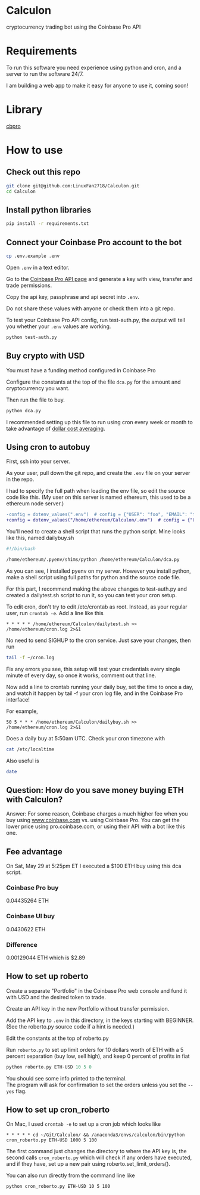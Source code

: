 # Calculon
cryptocurrency trading bot using the Coinbase Pro API

# Requirements

To run this software you need experience using python and cron, and
a server to run the software 24/7.

I am building a web app to make it easy for anyone to use it,
coming soon!

# Library

[cbpro](https://github.com/danpaquin/coinbasepro-python)

# How to use

## Check out this repo

```bash
git clone git@github.com:LinuxFan2718/Calculon.git
cd Calculon
```

## Install python libraries

```bash
pip install -r requirements.txt
```

## Connect your Coinbase Pro account to the bot

```bash
cp .env.example .env
```

Open `.env` in a text editor.

Go to the [Coinbase Pro API page](https://pro.coinbase.com/profile/api)
and generate a key with view, transfer and trade permissions.

Copy the api key, passphrase and api secret into `.env`.

Do not share these values with anyone or check them into a git repo.

To test your Coinbase Pro API config, run test-auth.py, the output will
tell you whether your `.env` values are working.

```bash
python test-auth.py
```

## Buy crypto with USD

You must have a funding method configured in Coinbase Pro

Configure the constants at the top of the file `dca.py` for
the amount and cryptocurrency you want.

Then run the file to buy.

```bash
python dca.py
```

I recommended setting up this file to run using cron every week
or month to take advantage of
[dollar cost averaging](https://www.investopedia.com/terms/d/dollarcostaveraging.asp).

## Using cron to autobuy

First, ssh into your server.

As your user, pull down the git repo, and create the `.env`
file on your server in the repo.

I had to specify the full path when loading the env file, so
edit the source code like this. (My user on this server is
named ethereum, this used to be a ethereum node server.)

```diff
-config = dotenv_values(".env")  # config = {"USER": "foo", "EMAIL": "foo@example.org"}
+config = dotenv_values("/home/ethereum/Calculon/.env")  # config = {"USER": "foo", "EMAIL": "foo@example.org"}
```

You'll need to create a shell script that runs the python
script. Mine looks like this, named dailybuy.sh

```bash
#!/bin/bash

/home/ethereum/.pyenv/shims/python /home/ethereum/Calculon/dca.py
```

As you can see, I installed pyenv on my server. However you install
python, make a shell script using full paths for python and the source
code file.

For this part, I recommend making the above changes to test-auth.py
and created a dailytest.sh script to run it, so you can test your cron
setup.

To edit cron, don't try to edit /etc/crontab as root. Instead, as your
regular user, run `crontab -e`. Add a line like this

```
* * * * * /home/ethereum/Calculon/dailytest.sh >> /home/ethereum/cron.log 2>&1
```

No need to send SIGHUP to the cron service. Just save your changes,
then run

```bash
tail -f ~/cron.log
```

Fix any errors you see, this setup will test your credentials every single
minute of every day, so once it works, comment out that line.

Now add a line to crontab running your daily buy, set the time to once a day,
and watch it happen by tail -f your cron log file, and in the Coinbase Pro
interface!

For example,

```
50 5 * * * /home/ethereum/Calculon/dailybuy.sh >> /home/ethereum/cron.log 2>&1
```

Does a daily buy at 5:50am UTC. Check your cron timezone with

```bash
cat /etc/localtime
```

Also useful is

```bash
date
```

## Question: How do you save money buying ETH with Calculon?

Answer: For some reason, Coinbase charges a much higher fee when
you buy using www.coinbase.com vs. using Coinbase Pro. You can
get the lower price using pro.coinbase.com, or using their API
with a bot like this one.

## Fee advantage

On Sat, May 29 at 5:25pm ET I executed a $100 ETH buy using this
dca script. 

### Coinbase Pro buy

0.04435264 ETH

### Coinbase UI buy

0.0430622 ETH

### Difference

0.00129044 ETH which is $2.89

## How to set up roberto

Create a separate "Portfolio" in the Coinbase Pro web console and fund it with USD and the desired token to trade.

Create an API key in the new Portfolio without transfer permission.

Add the API key to `.env` in this directory, in the keys starting with BEGINNER. (See the roberto.py source code if a hint is needed.)

Edit the constants at the top of roberto.py

Run `roberto.py` to set up limit orders for 10 dollars worth of ETH with a 5 percent separation (buy low, sell high), and keep 0 percent of profits in fiat 

```python
python roberto.py ETH-USD 10 5 0
```

You should see some info printed to the terminal.  
The program will ask for confirmation to set the orders unless you set the `--yes` flag.

## How to set up cron_roberto

On Mac, I used `crontab -e` to set up a cron job which looks like

```
* * * * * cd ~/Git/Calculon/ && /anaconda3/envs/calculon/bin/python cron_roberto.py ETH-USD 1000 5 100
```

The first command just changes the directory to where the API key is,
the second calls `cron_roberto.py` which will check if any orders have executed, 
and if they have, set up a new pair using roberto.set_limit_orders().

You can also run directly from the command line like

```
python cron_roberto.py ETH-USD 10 5 100
```
